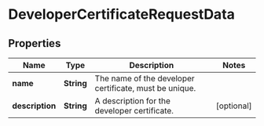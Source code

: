 
# DeveloperCertificateRequestData

## Properties
Name | Type | Description | Notes
------------ | ------------- | ------------- | -------------
**name** | **String** | The name of the developer certificate, must be unique. | 
**description** | **String** | A description for the developer certificate. |  [optional]



